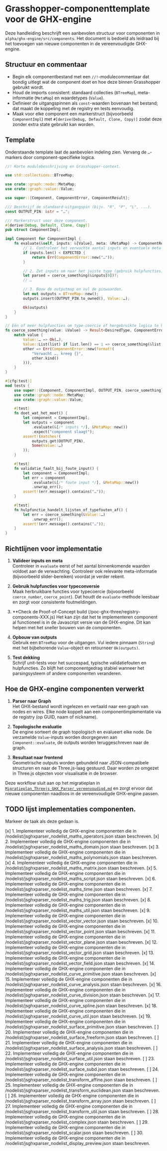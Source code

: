 # Grasshopper-componenttemplate voor de GHX-engine

Deze handleiding beschrijft een aanbevolen structuur voor componenten in `alpha/ghx-engine/src/components`.
Het document is bedoeld als leidraad bij het toevoegen van nieuwe componenten in de vereenvoudigde GHX-engine.

## Structuur en commentaar

* Begin elk componentbestand met een `//!`-modulecommentaar dat bondig uitlegt wat de component doet en hoe deze binnen Grasshopper gebruikt wordt.
* Houd de imports consistent: standaard collecties (`BTreeMap`), meta-informatie (`MetaMap`) en waardetypes (`Value`).
* Definieer de uitgangspinnen als `const`-waarden bovenaan het bestand; dat maakt de koppeling met de registry en tests eenvoudig.
* Maak voor elke component een markerstruct (bijvoorbeeld `ComponentImpl`) met `#[derive(Debug, Default, Clone, Copy)]` zodat deze zonder extra state gebruikt kan worden.

## Template

Onderstaande template laat de aanbevolen indeling zien. Vervang de `…`-markers door component-specifieke logica.

```rust
//! Korte modulebeschrijving en Grasshopper-context.

use std::collections::BTreeMap;

use crate::graph::node::MetaMap;
use crate::graph::value::Value;

use super::{Component, ComponentError, ComponentResult};

/// Beschrijf de standaard-uitgangspin (bijv. "R", "P", "L", ...).
const OUTPUT_PIN: &str = "…";

/// Markerstruct voor deze component.
#[derive(Debug, Default, Clone, Copy)]
pub struct ComponentImpl;

impl Component for ComponentImpl {
    fn evaluate(&self, inputs: &[Value], meta: &MetaMap) -> ComponentResult {
        // 1. Controleer het verwachte aantal inputs en eventuele meta-vereisten.
        if inputs.len() < EXPECTED {
            return Err(ComponentError::new("…"));
        }

        // 2. Zet inputs om naar het juiste type (gebruik hulpfuncties).
        let parsed = coerce_something(&inputs[0])?;
        // …

        // 3. Bouw de outputmap en vul de pinwaarden.
        let mut outputs = BTreeMap::new();
        outputs.insert(OUTPUT_PIN.to_owned(), Value::…);

        Ok(outputs)
    }
}

// Eén of meer hulpfuncties om type-coercie of hergebruikte logica te kapselen.
fn coerce_something(value: &Value) -> Result<DesiredType, ComponentError> {
    match value {
        Value::… => Ok(…),
        Value::List(list) if list.len() == 1 => coerce_something(&list[0]),
        other => Err(ComponentError::new(format!(
            "Verwacht …, kreeg {}",
            other.kind()
        ))),
    }
}

#[cfg(test)]
mod tests {
    use super::{Component, ComponentImpl, OUTPUT_PIN, coerce_something};
    use crate::graph::node::MetaMap;
    use crate::graph::value::Value;

    #[test]
    fn doet_wat_het_moet() {
        let component = ComponentImpl;
        let outputs = component
            .evaluate(&[/* inputs */], &MetaMap::new())
            .expect("component slaagt");
        assert!(matches!(
            outputs.get(OUTPUT_PIN),
            Some(Value::…)
        ));
    }

    #[test]
    fn validatie_faalt_bij_foute_input() {
        let component = ComponentImpl;
        let err = component
            .evaluate(&[/* foute input */], &MetaMap::new())
            .unwrap_err();
        assert!(err.message().contains("…"));
    }

    #[test]
    fn hulpfunctie_handelt_lijsten_of_typefouten_af() {
        let err = coerce_something(&Value::…)
            .unwrap_err();
        assert!(err.message().contains("…"));
    }
}
```

## Richtlijnen voor implementatie

1. **Valideer inputs en meta**  
   Controleer in `evaluate` eerst of het aantal binnenkomende waarden voldoet aan de verwachting. Controleer ook relevante meta-informatie (bijvoorbeeld slider-bereiken) voordat je verder rekent.

2. **Gebruik hulpfuncties voor typeconversie**  
   Maak herbruikbare functies voor typecoercie (bijvoorbeeld `coerce_number`, `coerce_point`). Dat houdt de `evaluate`-methode leesbaar en zorgt voor consistente foutmeldingen.

3. **Check de Proof-of-Concept build (/poc-ghx-three/registry-components-XXX.js)
   Het kan zijn dat het te implementeren component al functioneel is in de Javascript versie van de GHX-engine. Dit kan helpen met het sneller bouwen van de componenten.

4. **Opbouw van outputs**  
   Gebruik een `BTreeMap` voor de uitgangen. Vul iedere pinnaam (`String`) met het bijbehorende `Value`-object en retourneer `Ok(outputs)`.

5. **Test dekking**  
   Schrijf unit-tests voor het succespad, typische validatiefouten en hulpfuncties. Zo blijft het componentgedrag stabiel wanneer het parsingsysteem of andere componenten veranderen.

## Hoe de GHX-engine componenten verwerkt

1. **Parser naar Graph**  
   Het GHX-bestand wordt ingelezen en vertaald naar een graph van nodes en wires. Elke node koppelt aan een componentimplementatie via de registry (op GUID, naam of nickname).

2. **Topologische evaluatie**  
   De engine sorteert de graph topologisch en evalueert elke node. De verzamelde `Value`-inputs worden doorgegeven aan `Component::evaluate`, de outputs worden teruggeschreven naar de graph.

3. **Resultaat naar frontend**  
   Geometrische outputs worden gebundeld naar JSON-compatibele structuren en naar de Three.js-laag gestuurd. Daar worden ze omgezet in Three.js objecten voor visualisatie in de browser.

Deze workflow sluit aan op het migratieplan in [`Migratieplan_Threejs_GHX_Parser_vereenvoudigd.md`](./Migratieplan_Threejs_GHX_Parser_vereenvoudigd.md) en zorgt ervoor dat nieuwe componenten naadloos in de vereenvoudigde GHX-engine passen.

## TODO lijst implementaties componenten.
Markeer de taak als deze gedaan is.

[x] 1. Implementeer volledig de GHX-engine componenten die in /nodelist/jsghxparser_nodelist_maths_operators.json staan beschreven.
[x] 2. Implementeer volledig de GHX-engine componenten die in /nodelist/jsghxparser_nodelist_maths_domain.json staan beschreven.
[x] 3. Implementeer volledig de GHX-engine componenten die in /nodelist/jsghxparser_nodelist_maths_polynomials.json staan beschreven.
[x] 4. Implementeer volledig de GHX-engine componenten die in /nodelist/jsghxparser_nodelist_maths_matrix.json staan beschreven.
[x] 5. Implementeer volledig de GHX-engine componenten die in /nodelist/jsghxparser_nodelist_maths_script.json staan beschreven.
[x] 6. Implementeer volledig de GHX-engine componenten die in /nodelist/jsghxparser_nodelist_maths_time.json staan beschreven.
[x] 7. Implementeer volledig de GHX-engine componenten die in /nodelist/jsghxparser_nodelist_maths_trig.json staan beschreven.
[x] 8. Implementeer volledig de GHX-engine componenten die in /nodelist/jsghxparser_nodelist_maths_util.json staan beschreven.
[x] 9. Implementeer volledig de GHX-engine componenten die in /nodelist/jsghxparser_nodelist_vector_vector.json staan beschreven.
[x] 10. Implementeer volledig de GHX-engine componenten die in /nodelist/jsghxparser_nodelist_vector_point.json staan beschreven.
[x] 11. Implementeer volledig de GHX-engine componenten die in /nodelist/jsghxparser_nodelist_vector_plane.json staan beschreven.
[x] 12. Implementeer volledig de GHX-engine componenten die in /nodelist/jsghxparser_nodelist_vector_grid.json staan beschreven.
[x] 13. Implementeer volledig de GHX-engine componenten die in /nodelist/jsghxparser_nodelist_vector_field.json staan beschreven.
[x] 14. Implementeer volledig de GHX-engine componenten die in /nodelist/jsghxparser_nodelist_curve_primitive.json staan beschreven.
[x] 15. Implementeer volledig de GHX-engine componenten die in /nodelist/jsghxparser_nodelist_curve_analysis.json staan beschreven.
[x] 16. Implementeer volledig de GHX-engine componenten die in /nodelist/jsghxparser_nodelist_curve_division.json staan beschreven.
[x] 17. Implementeer volledig de GHX-engine componenten die in /nodelist/jsghxparser_nodelist_curve_spline.json staan beschreven.
[x] 18. Implementeer volledig de GHX-engine componenten die in /nodelist/jsghxparser_nodelist_curve_util.json staan beschreven.
[x] 19. Implementeer volledig de GHX-engine componenten die in /nodelist/jsghxparser_nodelist_surface_primitive.json staan beschreven.
[ ] 20. Implementeer volledig de GHX-engine componenten die in /nodelist/jsghxparser_nodelist_surface_freeform.json staan beschreven.
[ ] 21. Implementeer volledig de GHX-engine componenten die in /nodelist/jsghxparser_nodelist_surface_analysis.json staan beschreven.
[ ] 22. Implementeer volledig de GHX-engine componenten die in /nodelist/jsghxparser_nodelist_surface_util.json staan beschreven.
[ ] 23. Implementeer volledig de GHX-engine componenten die in /nodelist/jsghxparser_nodelist_surface_subd.json staan beschreven.
[ ] 24. Implementeer volledig de GHX-engine componenten die in /nodelist/jsghxparser_nodelist_transform_affine.json staan beschreven.
[ ] 25. Implementeer volledig de GHX-engine componenten die in /nodelist/jsghxparser_nodelist_transform_euclidean.json staan beschreven.
[ ] 26. Implementeer volledig de GHX-engine componenten die in /nodelist/jsghxparser_nodelist_transform_array.json staan beschreven.
[ ] 27. Implementeer volledig de GHX-engine componenten die in /nodelist/jsghxparser_nodelist_transform_util.json staan beschreven.
[ ] 28. Implementeer volledig de GHX-engine componenten die in /nodelist/jsghxparser_nodelist_complex.json staan beschreven.
[ ] 29. Implementeer volledig de GHX-engine componenten die in /nodelist/jsghxparser_nodelist_scalar.json staan beschreven.
[ ] 30. Implementeer volledig de GHX-engine componenten die in /nodelist/jsghxparser_nodelist_display_preview.json staan beschreven.
